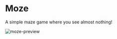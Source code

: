 # Moze
A simple maze game where you see almost nothing!

![moze-preview](https://github.com/TheoGuerin64/Moze/assets/57496441/6a42df5a-062e-4cd8-97e3-4bc123765613)
